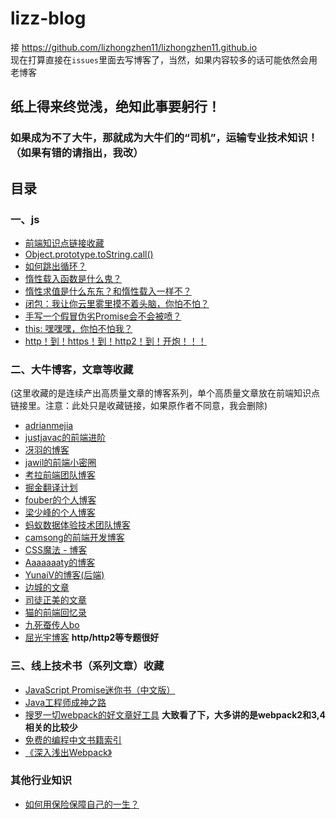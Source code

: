 # lizz-blog
接 https://github.com/lizhongzhen11/lizhongzhen11.github.io<br>
现在打算直接在`issues`里面去写博客了，当然，如果内容较多的话可能依然会用老博客

## 纸上得来终觉浅，绝知此事要躬行！

### 如果成为不了大牛，那就成为大牛们的“司机”，运输专业技术知识！（如果有错的请指出，我改）

## 目录
### 一、js
  - <a href="https://github.com/lizhongzhen11/lizz-blog/issues/2">前端知识点链接收藏</a>
  - <a href="https://github.com/lizhongzhen11/lizz-blog/issues/1">Object.prototype.toString.call()</a>
  - <a href="https://github.com/lizhongzhen11/lizz-blog/issues/3">如何跳出循环？</a>
  - <a href="https://github.com/lizhongzhen11/lizz-blog/issues/4">惰性载入函数是什么鬼？</a>
  - <a href="https://github.com/lizhongzhen11/lizz-blog/issues/5">惰性求值是什么东东？和惰性载入一样不？</a>
  - <a href="https://github.com/lizhongzhen11/lizz-blog/issues/6">闭包：我让你云里雾里摸不着头脑，你怕不怕？</a>
  - <a href="https://github.com/lizhongzhen11/lizz-blog/issues/7">手写一个假冒伪劣Promise会不会被喷？</a>
  - <a href="https://github.com/lizhongzhen11/lizz-blog/issues/8">this: 嘿嘿嘿，你怕不怕我？</a>
  - <a href="https://github.com/lizhongzhen11/lizz-blog/issues/9">http！到！https！到！http2！到！开炮！！！</a>
  
### 二、大牛博客，文章等收藏
(这里收藏的是连续产出高质量文章的博客系列，单个高质量文章放在前端知识点链接里。注意：此处只是收藏链接，如果原作者不同意，我会删除)
  - <a href="https://adrianmejia.com/">adrianmejia</a>
  - <a href="https://segmentfault.com/blog/justjavac?page=1">justjavac的前端进阶</a>
  - <a href="https://github.com/mqyqingfeng/Blog">冴羽的博客</a>
  - <a href="https://github.com/jawil/blog">jawil的前端小密圈</a>
  - <a href="https://github.com/kaola-fed/blog">考拉前端团队博客</a>
  - <a href="https://github.com/xitu/gold-miner">掘金翻译计划</a>
  - <a href="https://github.com/fouber/blog">fouber的个人博客</a>
  - <a href="https://github.com/youngwind/blog">梁少峰的个人博客</a>
  - <a href="https://github.com/ProtoTeam/blog">蚂蚁数据体验技术团队博客</a>
  - <a href="https://github.com/camsong/blog">camsong的前端开发博客</a>
  - <a href="https://github.com/cssmagic/blog">CSS魔法 - 博客</a>
  - <a href="https://github.com/Aaaaaaaty/blog">Aaaaaaaty的博客</a>
  - <a href="https://github.com/YunaiV/Blog">YunaiV的博客(后端)</a>
  - <a href="https://segmentfault.com/u/jamesfancy/articles">边城的文章</a>
  - <a href="https://segmentfault.com/u/situzhengmei/articles">司徒正美的文章</a>
  - <a href="https://github.com/windiest/Front-end-tutorial">猫的前端回忆录</a>
  - <a href="https://segmentfault.com/u/meetbo/articles?page=1">九死蚕传人bo</a>
  - <a href="https://imququ.com/post/series.html">屈光宇博客</a>  **http/http2等专题很好**
  
### 三、线上技术书（系列文章）收藏
  - <a href="http://liubin.org/promises-book/">JavaScript Promise迷你书（中文版）</a>
  - <a href="http://www.hollischuang.com/archives/1001">Java工程师成神之路</a>
  - <a href="https://github.com/webpack-china/awesome-webpack-cn">搜罗一切webpack的好文章好工具</a>  **大致看了下，大多讲的是webpack2和3,4相关的比较少**
  - <a href="https://github.com/justjavac/free-programming-books-zh_CN">免费的编程中文书籍索引</a>
  - <a href="https://github.com/gwuhaolin/dive-into-webpack">《深入浅出Webpack》</a>
  
### 其他行业知识
  - <a href="https://www.zhihu.com/question/22316395/answer/100909780?utm_medium=social&utm_source=wechat_session">如何用保险保障自己的一生？</a>
